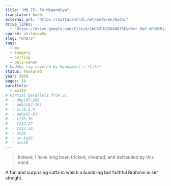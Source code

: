 ```yaml
---
title: "MN 75: To Māgandiya"
translator: bodhi
external_url: "https://suttacentral.net/mn75/en/bodhi"
drive_links:
  - "https://drive.google.com/file/d/1eU5ZrNZXb4ND35EydXvr_9ad_vF0BtRz/view?usp=drivesdk"
course: philosophy
slug: "mn075"
tags:
  - mn
  - imagery
  - setting
  - pali-canon
# buddha tag covered by Nyanamoli's *Life*
status: featured
year: 2009
pages: 10
parallels:
  - ma153
# Partial parallels from SC
#  - dhp197-208
#  - gdhp162-181
#  - mil6.3.9
#  - pdhp65-83
#  - t210.36
#  - t212.27
#  - t213.26
#  - uv26
#  - uv-kg26
#  - uvs26
---
```


> Indeed, I have long been tricked, cheated, and defrauded by this mind.

A fun and surprising sutta in which a bumbling but faithful Brahmin is set straight.


